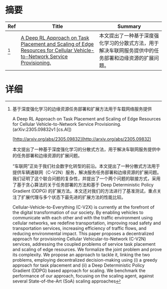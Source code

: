 # 摘要

| Ref | Title | Summary |
| --- | --- | --- |
| [^1] | [A Deep RL Approach on Task Placement and Scaling of Edge Resources for Cellular Vehicle-to-Network Service Provisioning.](http://arxiv.org/abs/2305.09832) | 本文提出了一种基于深度强化学习的分散式方法，用于解决车联网服务提供中的任务部署和边缘资源的扩展问题。 |

# 详细

[^1]: 基于深度强化学习的边缘资源任务部署和扩展方法用于车载网络服务提供

    A Deep RL Approach on Task Placement and Scaling of Edge Resources for Cellular Vehicle-to-Network Service Provisioning. (arXiv:2305.09832v1 [cs.AI])

    [http://arxiv.org/abs/2305.09832](http://arxiv.org/abs/2305.09832)

    本文提出了一种基于深度强化学习的分散式方法，用于解决车联网服务提供中的任务部署和边缘资源的扩展问题。

    

    “车联网”正处于我们社会数字化转型的前沿。本文提出了一种分散式方法用于提供车辆通联网（C-V2N）服务，解决服务任务部署和边缘资源的扩展问题。我们证明了这个联合问题的复杂性，并提出了一个两个问题的联接方式，采用了基于贪心算法的关于任务部署的方法和基于 Deep Deterministic Policy Gradient (DDPG) 的扩展方法。本文还对我们的方法进行了基准测试，重点关注了扩展代理与多个状态下最先进的扩展方法的性能比较。

    Cellular-Vehicle-to-Everything (C-V2X) is currently at the forefront of the digital transformation of our society. By enabling vehicles to communicate with each other and with the traffic environment using cellular networks, we redefine transportation, improving road safety and transportation services, increasing efficiency of traffic flows, and reducing environmental impact. This paper proposes a decentralized approach for provisioning Cellular Vehicular-to-Network (C-V2N) services, addressing the coupled problems of service task placement and scaling of edge resources. We formalize the joint problem and prove its complexity. We propose an approach to tackle it, linking the two problems, employing decentralized decision-making using (i) a greedy approach for task placement and (ii) a Deep Deterministic Policy Gradient (DDPG) based approach for scaling. We benchmark the performance of our approach, focusing on the scaling agent, against several State-of-the-Art (SoA) scaling approaches
    

